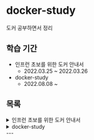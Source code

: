 # docker-study

도커 공부하면서 정리

## 학습 기간

- 인프런 초보를 위한 도커 안내서
  - 2022.03.25 ~ 2022.03.26
- docker-study
  - 2022.08.08 ~

## 목록

<details>
<summary>인프런 초보를 위한 도커 안내서</summary>
<div markdown="1">

1. [도커란 무엇인가](./%EC%9D%B8%ED%94%84%EB%9F%B0%20%EC%B4%88%EB%B3%B4%EB%A5%BC%20%EC%9C%84%ED%95%9C%20%EB%8F%84%EC%BB%A4%20%EC%95%88%EB%82%B4%EC%84%9C/%EB%8F%84%EC%BB%A4%EB%9E%80%20%EB%AC%B4%EC%97%87%EC%9D%B8%EA%B0%80.md)
2. [도커 - 설치부터 실행까지](./%EC%9D%B8%ED%94%84%EB%9F%B0%20%EC%B4%88%EB%B3%B4%EB%A5%BC%20%EC%9C%84%ED%95%9C%20%EB%8F%84%EC%BB%A4%20%EC%95%88%EB%82%B4%EC%84%9C/%EB%8F%84%EC%BB%A4%20-%20%EC%84%A4%EC%B9%98%EB%B6%80%ED%84%B0%20%EC%8B%A4%ED%96%89%EA%B9%8C%EC%A7%80.md)
3. [도커 - 이미지 만들고 배포하기](./%EC%9D%B8%ED%94%84%EB%9F%B0%20%EC%B4%88%EB%B3%B4%EB%A5%BC%20%EC%9C%84%ED%95%9C%20%EB%8F%84%EC%BB%A4%20%EC%95%88%EB%82%B4%EC%84%9C/%EB%8F%84%EC%BB%A4%20-%20%EC%9D%B4%EB%AF%B8%EC%A7%80%20%EB%A7%8C%EB%93%A4%EA%B3%A0%20%EB%B0%B0%ED%8F%AC%ED%95%98%EA%B8%B0.md)

</div>
</details>

<details>
<summary>docker-study</summary>
<div markdown="1">

1. [Docker 명령어](./docker-study/Docker%20%EB%AA%85%EB%A0%B9%EC%96%B4.md)
2. [Dockerfile refer](./docker-study/Dockerfile%20refer.md)
3. []()

</div>
</details>
---
